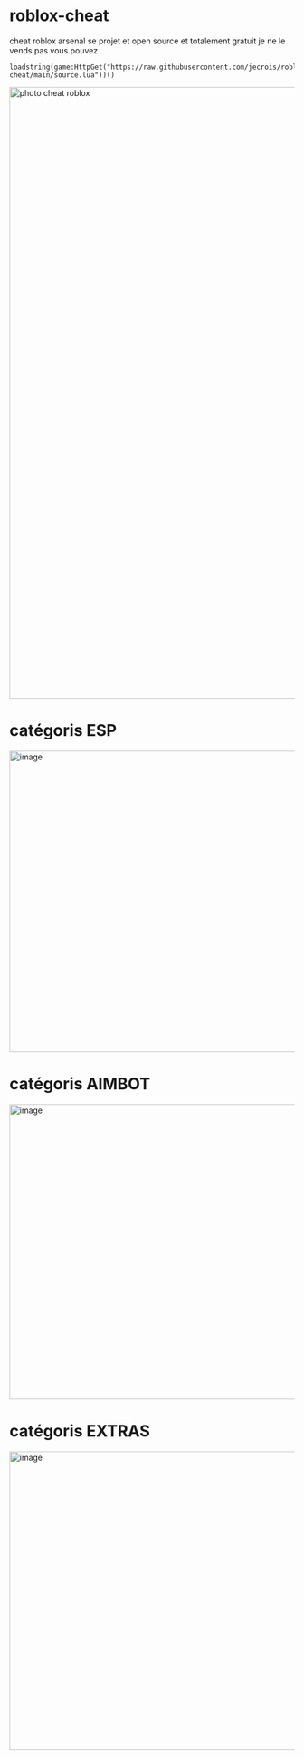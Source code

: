 # roblox-cheat
cheat roblox arsenal se projet et open source et totalement gratuit je ne le vends pas vous pouvez 
````
loadstring(game:HttpGet("https://raw.githubusercontent.com/jecrois/roblox-cheat/main/source.lua"))()
````

<img width="1920" height="1080" alt="photo cheat roblox" src="https://github.com/user-attachments/assets/7025b360-e045-438f-adb9-6be0123bba5c" />


# catégoris ESP
<img width="528" height="532" alt="image" src="https://github.com/user-attachments/assets/c29a2145-ddb3-4bc4-8a32-a1a784cf4362" />

# catégoris AIMBOT
<img width="520" height="521" alt="image" src="https://github.com/user-attachments/assets/391edfb4-75ab-4712-9e68-6fd0fcf6a46b" />

# catégoris EXTRAS
<img width="525" height="527" alt="image" src="https://github.com/user-attachments/assets/edb7a7e6-d5f2-47cd-9d09-9bcac51128c7" />
